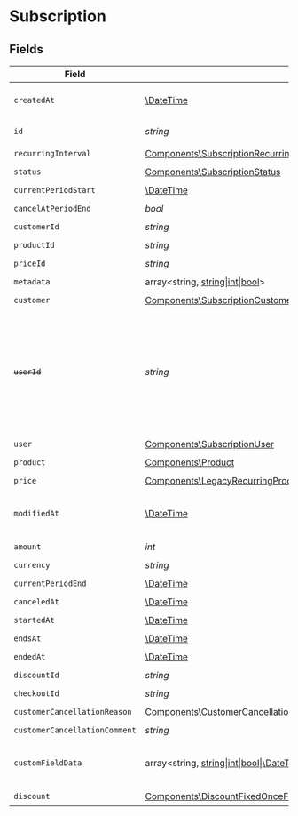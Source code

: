# Subscription


## Fields

| Field                                                                                                                                                                                                                                                          | Type                                                                                                                                                                                                                                                           | Required                                                                                                                                                                                                                                                       | Description                                                                                                                                                                                                                                                    |
| -------------------------------------------------------------------------------------------------------------------------------------------------------------------------------------------------------------------------------------------------------------- | -------------------------------------------------------------------------------------------------------------------------------------------------------------------------------------------------------------------------------------------------------------- | -------------------------------------------------------------------------------------------------------------------------------------------------------------------------------------------------------------------------------------------------------------- | -------------------------------------------------------------------------------------------------------------------------------------------------------------------------------------------------------------------------------------------------------------- |
| `createdAt`                                                                                                                                                                                                                                                    | [\DateTime](https://www.php.net/manual/en/class.datetime.php)                                                                                                                                                                                                  | :heavy_check_mark:                                                                                                                                                                                                                                             | Creation timestamp of the object.                                                                                                                                                                                                                              |
| `id`                                                                                                                                                                                                                                                           | *string*                                                                                                                                                                                                                                                       | :heavy_check_mark:                                                                                                                                                                                                                                             | The ID of the object.                                                                                                                                                                                                                                          |
| `recurringInterval`                                                                                                                                                                                                                                            | [Components\SubscriptionRecurringInterval](../../Models/Components/SubscriptionRecurringInterval.md)                                                                                                                                                           | :heavy_check_mark:                                                                                                                                                                                                                                             | N/A                                                                                                                                                                                                                                                            |
| `status`                                                                                                                                                                                                                                                       | [Components\SubscriptionStatus](../../Models/Components/SubscriptionStatus.md)                                                                                                                                                                                 | :heavy_check_mark:                                                                                                                                                                                                                                             | N/A                                                                                                                                                                                                                                                            |
| `currentPeriodStart`                                                                                                                                                                                                                                           | [\DateTime](https://www.php.net/manual/en/class.datetime.php)                                                                                                                                                                                                  | :heavy_check_mark:                                                                                                                                                                                                                                             | N/A                                                                                                                                                                                                                                                            |
| `cancelAtPeriodEnd`                                                                                                                                                                                                                                            | *bool*                                                                                                                                                                                                                                                         | :heavy_check_mark:                                                                                                                                                                                                                                             | N/A                                                                                                                                                                                                                                                            |
| `customerId`                                                                                                                                                                                                                                                   | *string*                                                                                                                                                                                                                                                       | :heavy_check_mark:                                                                                                                                                                                                                                             | N/A                                                                                                                                                                                                                                                            |
| `productId`                                                                                                                                                                                                                                                    | *string*                                                                                                                                                                                                                                                       | :heavy_check_mark:                                                                                                                                                                                                                                             | N/A                                                                                                                                                                                                                                                            |
| `priceId`                                                                                                                                                                                                                                                      | *string*                                                                                                                                                                                                                                                       | :heavy_check_mark:                                                                                                                                                                                                                                             | N/A                                                                                                                                                                                                                                                            |
| `metadata`                                                                                                                                                                                                                                                     | array<string, [string\|int\|bool](../../Models/Components/Metadata.md)>                                                                                                                                                                                        | :heavy_check_mark:                                                                                                                                                                                                                                             | N/A                                                                                                                                                                                                                                                            |
| `customer`                                                                                                                                                                                                                                                     | [Components\SubscriptionCustomer](../../Models/Components/SubscriptionCustomer.md)                                                                                                                                                                             | :heavy_check_mark:                                                                                                                                                                                                                                             | N/A                                                                                                                                                                                                                                                            |
| ~~`userId`~~                                                                                                                                                                                                                                                   | *string*                                                                                                                                                                                                                                                       | :heavy_check_mark:                                                                                                                                                                                                                                             | : warning: ** DEPRECATED **: This will be removed in a future release, please migrate away from it as soon as possible.                                                                                                                                        |
| `user`                                                                                                                                                                                                                                                         | [Components\SubscriptionUser](../../Models/Components/SubscriptionUser.md)                                                                                                                                                                                     | :heavy_check_mark:                                                                                                                                                                                                                                             | N/A                                                                                                                                                                                                                                                            |
| `product`                                                                                                                                                                                                                                                      | [Components\Product](../../Models/Components/Product.md)                                                                                                                                                                                                       | :heavy_check_mark:                                                                                                                                                                                                                                             | A product.                                                                                                                                                                                                                                                     |
| `price`                                                                                                                                                                                                                                                        | [Components\LegacyRecurringProductPriceFixed\|Components\LegacyRecurringProductPriceCustom\|Components\LegacyRecurringProductPriceFree\|Components\ProductPriceFixed\|Components\ProductPriceCustom\|Components\ProductPriceFree](../../Models/Components/Price.md) | :heavy_check_mark:                                                                                                                                                                                                                                             | N/A                                                                                                                                                                                                                                                            |
| `modifiedAt`                                                                                                                                                                                                                                                   | [\DateTime](https://www.php.net/manual/en/class.datetime.php)                                                                                                                                                                                                  | :heavy_check_mark:                                                                                                                                                                                                                                             | Last modification timestamp of the object.                                                                                                                                                                                                                     |
| `amount`                                                                                                                                                                                                                                                       | *int*                                                                                                                                                                                                                                                          | :heavy_check_mark:                                                                                                                                                                                                                                             | N/A                                                                                                                                                                                                                                                            |
| `currency`                                                                                                                                                                                                                                                     | *string*                                                                                                                                                                                                                                                       | :heavy_check_mark:                                                                                                                                                                                                                                             | N/A                                                                                                                                                                                                                                                            |
| `currentPeriodEnd`                                                                                                                                                                                                                                             | [\DateTime](https://www.php.net/manual/en/class.datetime.php)                                                                                                                                                                                                  | :heavy_check_mark:                                                                                                                                                                                                                                             | N/A                                                                                                                                                                                                                                                            |
| `canceledAt`                                                                                                                                                                                                                                                   | [\DateTime](https://www.php.net/manual/en/class.datetime.php)                                                                                                                                                                                                  | :heavy_check_mark:                                                                                                                                                                                                                                             | N/A                                                                                                                                                                                                                                                            |
| `startedAt`                                                                                                                                                                                                                                                    | [\DateTime](https://www.php.net/manual/en/class.datetime.php)                                                                                                                                                                                                  | :heavy_check_mark:                                                                                                                                                                                                                                             | N/A                                                                                                                                                                                                                                                            |
| `endsAt`                                                                                                                                                                                                                                                       | [\DateTime](https://www.php.net/manual/en/class.datetime.php)                                                                                                                                                                                                  | :heavy_check_mark:                                                                                                                                                                                                                                             | N/A                                                                                                                                                                                                                                                            |
| `endedAt`                                                                                                                                                                                                                                                      | [\DateTime](https://www.php.net/manual/en/class.datetime.php)                                                                                                                                                                                                  | :heavy_check_mark:                                                                                                                                                                                                                                             | N/A                                                                                                                                                                                                                                                            |
| `discountId`                                                                                                                                                                                                                                                   | *string*                                                                                                                                                                                                                                                       | :heavy_check_mark:                                                                                                                                                                                                                                             | N/A                                                                                                                                                                                                                                                            |
| `checkoutId`                                                                                                                                                                                                                                                   | *string*                                                                                                                                                                                                                                                       | :heavy_check_mark:                                                                                                                                                                                                                                             | N/A                                                                                                                                                                                                                                                            |
| `customerCancellationReason`                                                                                                                                                                                                                                   | [Components\CustomerCancellationReason](../../Models/Components/CustomerCancellationReason.md)                                                                                                                                                                 | :heavy_check_mark:                                                                                                                                                                                                                                             | N/A                                                                                                                                                                                                                                                            |
| `customerCancellationComment`                                                                                                                                                                                                                                  | *string*                                                                                                                                                                                                                                                       | :heavy_check_mark:                                                                                                                                                                                                                                             | N/A                                                                                                                                                                                                                                                            |
| `customFieldData`                                                                                                                                                                                                                                              | array<string, [string\|int\|bool\|\DateTime](../../Models/Components/CustomFieldData.md)>                                                                                                                                                                      | :heavy_minus_sign:                                                                                                                                                                                                                                             | Key-value object storing custom field values.                                                                                                                                                                                                                  |
| `discount`                                                                                                                                                                                                                                                     | [Components\DiscountFixedOnceForeverDurationBase\|Components\DiscountFixedRepeatDurationBase\|Components\DiscountPercentageOnceForeverDurationBase\|Components\DiscountPercentageRepeatDurationBase](../../Models/Components/SubscriptionDiscount.md)          | :heavy_check_mark:                                                                                                                                                                                                                                             | N/A                                                                                                                                                                                                                                                            |
